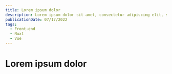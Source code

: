 ```yaml
---
title: Lorem ipsum dolor
description: Lorem ipsum dolor sit amet, consectetur adipiscing elit, sed do eiusmod tempor incididunt ut labore et dolore magna aliqua. Ut enim ad minim veniam, quis nostrud exercitation ullamco laboris nisi ut aliquip ex ea commodo consequat.
publicationDate: 07/17/2022
tags:
  - Front-end
  - Nuxt
  - Vue
---
```


# Lorem ipsum dolor